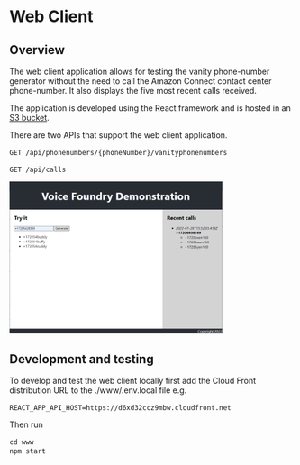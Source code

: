 # Web Client

## Overview

The web client application allows for testing the vanity phone-number generator without the need to call the Amazon Connect contact center phone-number. It also displays the five most recent calls received.

The application is developed using the React framework and is hosted in an [S3 bucket](S3.md).

There are two APIs that support the web client application.

```
GET /api/phonenumbers/{phoneNumber}/vanityphonenumbers
```

```
GET /api/calls
```

<img src="WebClient.png" alt="Diagram" title="Diagram" height="75%" width="75%" style="background-color:white"/>

## Development and testing

To develop and test the web client locally first add the Cloud Front distribution URL to the ./www/.env.local file e.g.

```
REACT_APP_API_HOST=https://d6xd32ccz9mbw.cloudfront.net
```

Then run

```
cd www
npm start
```